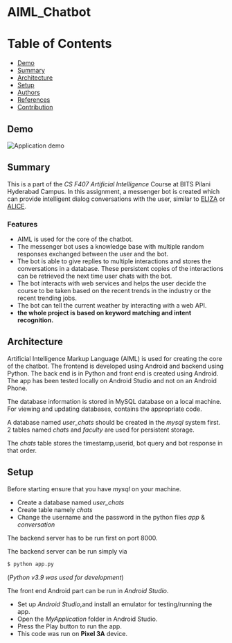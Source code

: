 # AIML_Chatbot


# Table of Contents
  * [Demo](#demo)
  * [Summary](#summary)
  * [Architecture](#architecture)
  * [Setup](#setup)
  * [Authors](#authors)
  * [References](#references)
  * [Contribution](#contribution)

## Demo
![Application demo](media/demo.gif)


## Summary
This is a part of the *CS F407 Artificial Intelligence* Course at BITS Pilani Hyderabad Campus. In this assignment, a messenger bot  is created which can provide intelligent dialog conversations with the user, similar to  [ELIZA](https://en.wikipedia.org/wiki/ELIZA) or [ALICE](https://www.chatbots.org/chatbot/a.l.i.c.e/).

### Features
- AIML is used for the core of the chatbot.
- The messenger bot uses a knowledge base with multiple random responses exchanged between the user and the bot. 
- The bot is able to give replies to multiple interactions and stores the conversations in a  database. These persistent copies of the interactions can be retrieved the next time user chats with the  bot.
- The bot interacts with web services and helps the user decide the course to be taken based on the recent trends in the industry or the recent trending jobs.
- The bot can tell the current weather by interacting with a web API.
- **the whole project is based on keyword matching and intent recognition.**



## Architecture
Artificial Intelligence Markup Language (AIML) is used for creating the core of the chatbot. The frontend is developed using Android and backend using Python. 
The back end is in Python and front end is created using Android.
The app has been tested locally on Android Studio and not on an Android Phone.

The database information is stored in MySQL database on a  local machine. For viewing and updating databases, contains the appropriate code.



A database named *user_chats* should be created in the *mysql* system first.
2 tables named *chats* and *faculty* are used for persistent storage.

The *chats* table stores the timestamp,userid, bot query and bot response in that order.


## Setup

Before starting ensure that you have *mysql* on your machine.
- Create a database named *user_chats*
- Create table namely *chats* 
- Change the username and the password in the python files *app* & *conversation*


	

The backend server has to be run first on port 8000.

The backend server can be run simply via 
```bash
$ python app.py 
```
(*Python v3.9 was used for development*)





The front end Android part can be run in *Android Studio*.
- Set up *Android Studio*,and install an emulator for testing/running the app.
- Open the *MyApplication* folder in Android Studio.
- Press the Play button to run the app. 
- This code was run on **Pixel 3A** device.


